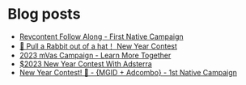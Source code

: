 # Blog posts
<!-- BLOG-POST-LIST:START -->
- [Revcontent Follow Along - First Native Campaign](https://afflift.com/f/threads/revcontent-follow-along-first-native-campaign.10092/)
- [🐰 Pull a Rabbit out of a hat！ New Year Contest](https://afflift.com/f/threads/%F0%9F%90%B0-pull-a-rabbit-out-of-a-hat%EF%BC%81-new-year-contest.10192/)
- [2023 mVas Campaign - Learn More Together](https://afflift.com/f/threads/2023-mvas-campaign-learn-more-together.10194/)
- [$2023 New Year Contest With Adsterra](https://afflift.com/f/threads/2023-new-year-contest-with-adsterra.10196/)
- [New Year Contest! 🎊 - {MGID + Adcombo} - 1st Native Campaign](https://afflift.com/f/threads/new-year-contest-%F0%9F%8E%8A-mgid-adcombo-1st-native-campaign.10195/)
<!-- BLOG-POST-LIST:END -->
